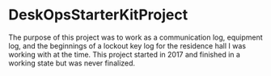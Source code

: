 # DeskOpsStarterKitProject
The purpose of this project was to work as a communication log, equipment log, and the beginnings of a lockout key log for the residence hall I was working with at the time. This project started in 2017 and finished in a working state but was never finalized. 
